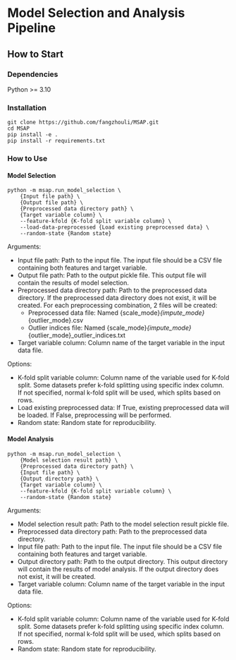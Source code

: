 # Model Selection and Analysis Pipeline

## How to Start

### Dependencies

Python >= 3.10

### Installation

```console
git clone https://github.com/fangzhouli/MSAP.git
cd MSAP
pip install -e .
pip install -r requirements.txt
```

### How to Use

#### Model Selection

```console
python -m msap.run_model_selection \
    {Input file path} \
    {Output file path} \
    {Preprocessed data directory path} \
    {Target variable column} \
    --feature-kfold {K-fold split variable column} \
    --load-data-preprocessed {Load existing preprocessed data} \
    --random-state {Random state}
```

Arguments:
- Input file path: Path to the input file. The input file should be a CSV file containing both features and target variable.
- Output file path: Path to the output pickle file. This output file will contain the results of model selection.
- Preprocessed data directory path: Path to the preprocessed data directory. If the preprocessed data directory does not exist, it will be created. For each preprocessing combination, 2 files will be created:
    - Preprocessed data file: Named {scale_mode}_{impute_mode}_{outlier_mode}.csv
    - Outlier indices file: Named {scale_mode}_{impute_mode}_{outlier_mode}_outlier_indices.txt
- Target variable column: Column name of the target variable in the input data file.

Options:
- K-fold split variable column: Column name of the variable used for K-fold split. Some datasets prefer k-fold splitting using specific index column. If not specified, normal k-fold split will be used, which splits based on rows.
- Load existing preprocessed data: If True, existing preprocessed data will be loaded. If False, preprocessing will be performed.
- Random state: Random state for reproducibility.

#### Model Analysis

```console
python -m msap.run_model_selection \
    {Model selection result path} \
    {Preprocessed data directory path} \
    {Input file path} \
    {Output directory path} \
    {Target variable column} \
    --feature-kfold {K-fold split variable column} \
    --random-state {Random state}
```

Arguments:
- Model selection result path: Path to the model selection result pickle file.
- Preprocessed data directory path: Path to the preprocessed data directory.
- Input file path: Path to the input file. The input file should be a CSV file containing both features and target variable.
- Output directory path: Path to the output directory. This output directory will contain the results of model analysis. If the output directory does not exist, it will be created.
- Target variable column: Column name of the target variable in the input data file.

Options:
- K-fold split variable column: Column name of the variable used for K-fold split. Some datasets prefer k-fold splitting using specific index column. If not specified, normal k-fold split will be used, which splits based on rows.
- Random state: Random state for reproducibility.
